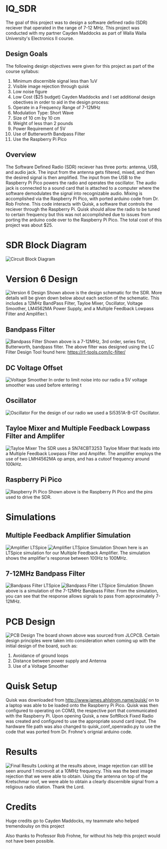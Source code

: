 # IQ_SDR
The goal of this project was to design a software defined radio (SDR) reciever that operated in the range of 7-12 MHz. This project was conducted with my partner Cayden Maddocks as part of Walla Walla University's Electronics II course.
## Design Goals
The following design objectives were given for this project as part of the course syllabus:
1. Minimum discernible signal less than 1uV
2. Visible image rejection through quisk
3. Low noise figure
4. Low Cost ($25 budget)
Cayden Maddocks and I set additional design obectives in order to aid in the design process:
1. Operate in a Frequency Range of 7-12MHz
2. Modulation Type: Short Wave
3. Size of 10 cm by 10 cm
4. Weight of less than 2 pounds
5. Power Requirement of 5V
6. Use of Butterworth Bandpass Filter
7. Use the Raspberry Pi Pico
## Overview
The Software Defined Radio (SDR) reciever has three ports: antenna, USB, and audio jack. The input from the antenna gets filtered, mixed, and then the desired signal is then amplified. The input from the USB to the Raspberry Pi Pico powers the radio and operates the oscillator. The audio jack is connected to a sound card that is attached to a computer where the software demodulates the signal into recognizable audio. Mixing is accomplished via the Raspberry Pi Pico, with ported arduino code from Dr. Rob Frohne. This code interacts with Quisk, a software that controls the reciever through the Raspberry Pi. Quisk should allow the radio to be tuned to certain frequency but this was not accomplished due to issues from porting the arduino code over to the Raspberry Pi Pico. The total cost of this project was about $25.
# SDR Block Diagram
![Circuit Block Diagram](/images/Diagrams/SDRRecieverBlockDiagram.png)
# Version 6 Design
![Version 6 Design](/images/Schematics/SDRRecieverSchematic.png)
Shown above is the design schematic for the SDR. More details will be given down below about each section of the schematic. This includes a 12MHz BandPass Filter, Tayloe Mixer, Oscillator, Voltage Smoother, LM4562MA Power Supply, and a Multiple Feedback Lowpass Filter and Amplifier.\
## Bandpass Filter
![Bandpass Filter](/images/Schematics/SDR_BandPass_Filter.png)
Shown above is a 7-12MHz, 3rd order, series first, Butterworth, bandpass filter. The above filter was designed using the LC Filter Design Tool found here: https://rf-tools.com/lc-filter/
## DC Voltage Offset
![Voltage Smoother](/images/Schematics/SDR_Voltage_Smoother.png)
In order to limit noise into our radio a 5V voltage smoother was used before entering t
## Oscillator
![Oscillator](/images/Schematics/SDR_Oscillator.png)
For the design of our radio we used a Si5351A-B-GT Oscillator.
## Tayloe Mixer and Multiple Feedback Lowpass Filter and Amplifer
![Tayloe Mixer](/images/Schematics/SDR_TayloeMixer.png)
The SDR uses a SN74CBT3253 Tayloe Mixer that leads into a Multiple Feedback Lowpass Filter and Amplifer. The amplifier employs the use of two LMH4562MA op amps, and has a cutoof frequency around 100kHz.
## Raspberry Pi Pico
![Raspberry Pi Pico](/images/Schematics/SDR_Raspberry.png)
Shown above is the Raspberry Pi Pico and the pins used to drive the SDR.
# Simulations
## Multiple Feedback Amplifier Simulation
![Amplifier LTSpice](/images/Schematics/MultipleFeedbackAmplifier.png)
![Amplifier LTSpice Simulation](/images/Schematics/MultipleFeedbackAmplifierSimulation.png)
Shown here is an LTSpice simulation for our Multiple Feedback Amplifier. The simulation shows the amplifier's response between 100Hz to 100MHz.
## 7-12MHz Bandpass Filter
![Bandpass Filter LTSpice](/images/Schematics/BandPassFilterLTSpice.png)
![Bandpass Filter LTSpice Simulation](/images/Schematics/BandPassSimulations.png)
Shown above is a simulation of the 7-12MHz Bandpass Filter. From the simulation, you can see that the response allows signals to pass from approximately 7-12MHz.
# PCB Design
![PCB Design](/images/Schematics/PCB_Design.png)
The board shown above was sourced from JLCPCB. Certain design principles were taken into consideration when coming up with the initial design of the board, such as:
1. Avoidance of ground loops
2. Distance between power supply and Antenna
3. Use of a Voltage Smoother
# Quisk Setup
Quisk was downloaded from http://www.james.ahlstrom.name/quisk/ on to a laptop was able to be loaded onto the Raspberry Pi Pico. Quisk was then configured to operating on COM3, the respective port that communicated with the Raspberry Pi. Upon opening Quisk, a new SoftRock Fixed Radio was created and configured to use the appropriate sound card input. The hardware file path was also changed to quisk_conf_openradio.py to use the code that was ported from Dr. Frohne's orignial arduino code.
# Results
![Final Results](/images/Schematics/results)
Looking at the results above, image rejection can still be seen around 1 microvolt at a 10MHz frequency. This was the best image rejection that we were able to obtain. Using the antenna on top of the Kretschmar roof, we were able to obtain a clearly discernible signal from a religious radio station. Thank the Lord. 
# Credits
Huge credits go to Cayden Maddocks, my teammate who helped tremendoulsy on this project

Also thanks to Professor Rob Frohne, for without his help this project would not have been possible. 






